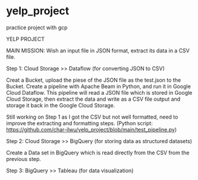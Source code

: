 # yelp_project
practice project with gcp

YELP PROJECT

MAIN MISSION: Wish an input file in JSON format, extract its data in a CSV file. 

Step 1: Cloud Storage >> Dataflow (for converting JSON to CSV)

Creat a Bucket, upload the piese of the JSON file as the test.json to the Bucket. 
Create a pipeline with Apache Beam in Python, and run it in Google Cloud Dataflow. 
This pipeline will read a JSON file which is stored in Google Cloud Storage, then extract the data and write as a CSV file output and storage it back in the Google Cloud Storage. 

Still working on Step 1 as I got the CSV but not well formatted, need to improve the extracting and formatting steps. 
(Python script: https://github.com/char-jlwu/yelp_project/blob/main/test_pipeline.py)

Step 2: Cloud Storage >> BigQuery (for storing data as structured datasets)

Create a Data set in BigQuery which is read directly from the CSV from the previous step. 

Step 3: BigQuery >> Tableau (for data visualization)
